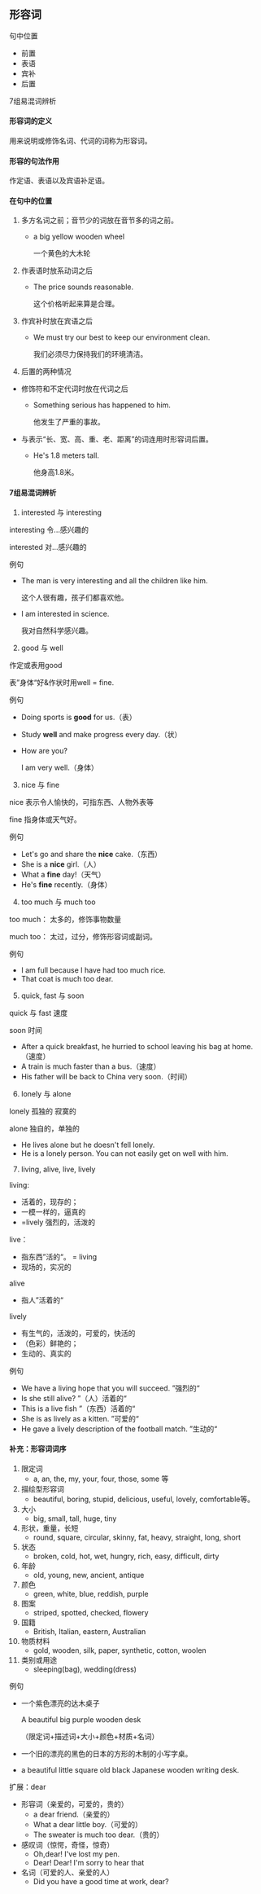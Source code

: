 ## 形容词

句中位置

- 前置
- 表语
- 宾补
- 后置

7组易混词辨析



#### 形容词的定义

用来说明或修饰名词、代词的词称为形容词。

#### 形容的句法作用

作定语、表语以及宾语补足语。

#### 在句中的位置

1. 多方名词之前；音节少的词放在音节多的词之前。

   - a big yellow wooden wheel

     一个黄色的大木轮



2. 作表语时放系动词之后

   - The price sounds reasonable.

     这个价格听起来算是合理。



3. 作宾补时放在宾语之后

   - We must try our best to keep our environment clean.

     我们必须尽力保持我们的环境清洁。



4.  后置的两种情况

   - 修饰符和不定代词时放在代词之后

     - Something serious has happened to him.

       他发生了严重的事故。

   - 与表示“长、宽、高、重、老、距离”的词连用时形容词后置。

     - He's 1.8 meters tall.

       他身高1.8米。

     

#### 7组易混词辨析

1. interested 与 interesting

interesting 令...感兴趣的

interested 对...感兴趣的



例句

- The man is very interesting and all the children like him.

  这个人很有趣，孩子们都喜欢他。

- I am interested in science.

  我对自然科学感兴趣。



2. good 与 well

作定或表用good

表”身体“好&作状时用well = fine.



例句

- Doing sports is **good** for us.（表）

- Study **well** and make progress every day.（状）

- How are you?

  I am very well.（身体）



3. nice 与 fine

nice 表示令人愉快的，可指东西、人物外表等

fine 指身体或天气好。

例句

- Let's go and share the **nice** cake.（东西）
- She is a **nice** girl.（人）
- What a **fine** day!（天气）
- He's **fine** recently.（身体）



4. too much 与 much too 

too much： 太多的，修饰事物数量

much too： 太过，过分，修饰形容词或副词。

例句

- I am full because I have had too much rice.
- That coat is much too dear.





5. quick, fast 与 soon

quick 与 fast 速度

soon 时间

- After a quick breakfast, he hurried to school leaving his bag at home.（速度）
- A train is much faster than a bus.（速度）
- His father will be back to China very soon.（时间）



6. lonely 与 alone

lonely 孤独的 寂寞的

alone 独自的，单独的

- He lives alone but he doesn't fell lonely.
- He is a lonely person. You can not easily get on well with him.



7. living, alive, live, lively

living:

- 活着的，现存的；
- 一模一样的，逼真的
- =lively 强烈的，活泼的

live：

- 指东西”活的“。 = living
- 现场的，实况的 

alive

- 指人”活着的“

lively

- 有生气的，活泼的，可爱的，快活的
- （色彩）鲜艳的；
- 生动的、真实的



例句

- We have a living hope that you will succeed. ”强烈的“
- Is she still alive? ”（人）活着的“
- This is a live fish ”（东西）活着的“
- She is as lively as a kitten. ”可爱的“
- He gave a lively description of the football match. ”生动的“



#### 补充：形容词词序 

1. 限定词
   - a, an, the, my, your, four, those, some 等
2. 描绘型形容词
   - beautiful, boring, stupid, delicious, useful, lovely, comfortable等。
3. 大小
   - big, small, tall, huge, tiny
4. 形状，重量，长短
   - round, square, circular, skinny, fat, heavy, straight, long, short
5. 状态
   - broken, cold, hot, wet, hungry, rich, easy, difficult, dirty
6. 年龄
   - old, young, new, ancient, antique
7. 颜色
   - green, white, blue, reddish, purple
8. 图案
   - striped, spotted, checked, flowery
9. 国籍
   - British, Italian, eastern, Australian
10. 物质材料
    - gold, wooden, silk, paper, synthetic, cotton, woolen
11. 类别或用途
    - sleeping(bag), wedding(dress)



例句

- 一个紫色漂亮的达木桌子

  A beautiful big purple wooden desk

  （限定词+描述词+大小+颜色+材质+名词）

- 一个旧的漂亮的黑色的日本的方形的木制的小写字桌。

- a beautiful little square old black Japanese wooden writing desk.

扩展：dear

- 形容词（亲爱的，可爱的，贵的）
  - a dear friend.（亲爱的）
  - What a dear little boy.（可爱的）
  - The sweater is much too dear.（贵的）
- 感叹词（惊愕，奇怪，惊奇）
  - Oh,dear! I've lost my pen.
  - Dear! Dear! I'm sorry to hear that
- 名词（可爱的人、亲爱的人）
  - Did you have a good time at work, dear?



